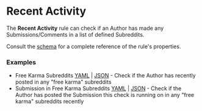 # Recent Activity

The **Recent Activity** rule can check if an Author has made any Submissions/Comments in a list of defined Subreddits.

Consult the [schema](https://json-schema.app/view/%23%2Fdefinitions%2FRecentActivityRuleJSONConfig?url=https%3A%2F%2Fraw.githubusercontent.com%2FFoxxMD%2Fcontext-mod%2Fmaster%2Fsrc%2FSchema%2FApp.json) for a complete reference of the rule's properties.

### Examples

* Free Karma Subreddits [YAML](/docs/examples/recentActivity/freeKarma.yaml) | [JSON](/docs/examples/recentActivity/freeKarma.json5) - Check if the Author has recently posted in any "free karma" subreddits
* Submission in Free Karma Subreddits [YAML](/docs/examples/recentActivity/freeKarmaOnSubmission.yaml) | [JSON](/docs/examples/recentActivity/freeKarmaOnSubmission.json5) - Check if the Author has posted the Submission this check is running on in any "free karma" subreddits recently
